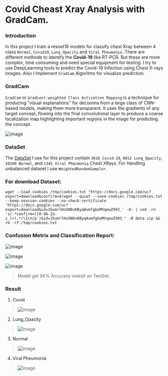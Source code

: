 # Covid Cheast Xray Analysis with GradCam.
### Introduction
In this project I train a resnet18 models for classify chest Xray between 4 class `Normal`, `Covid19`, `Lung_Opacity` and `Viral Pheumonia`. There are different methode to identify the **Covid-19** like RT-PCR. But these are more complex, time consuming and need special equipment for testing. I try to use DeepLearning tools to predict the Covid-19 Infection using Chest X-rays Images. Also I Implement `GradCam` Algoritms for visualize prediction.

### GradCam

`GradCam` or `Gradient-weighted Class Activation Mapping` is a technique for producing "visual explanations" for decisions from a large class of CNN-based models, making them more transparent. It uses the gradients of any target concept, flowing into the final convolutional layer to produce a coarse localization map highlighting important regions in the image for predicting the concept.

![image](https://user-images.githubusercontent.com/47690957/123196869-4caebd80-d4c8-11eb-91ee-0a5664eef497.png)

### DataSet
The [DataSet](https://www.kaggle.com/tawsifurrahman/covid19-radiography-database) I use for this project contain `3616 Covid-19`, `6012 Lung_Opacity`, `10200 Normal`, and `1345 Viral Pheumonia` Chest XRays. For Handling unbalanced dataset I use `WeightedRandomSampler`.

### For download Dataset:
```
wget --load-cookies /tmp/cookies.txt "https://docs.google.com/uc?export=download&confirm=$(wget --quiet --save-cookies /tmp/cookies.txt --keep-session-cookies --no-check-certificate 'https://docs.google.com/uc?export=download&id=1humrlHzGN8vKByqAvmfgkeMVqewZ993_' -O- | sed -rn 's/.*confirm=([0-9A-Za-z_]+).*/\1\n/p')&id=1humrlHzGN8vKByqAvmfgkeMVqewZ993_" -O data.zip && rm -rf /tmp/cookies.txt
```
### Confusion Metrix and Classification Report:
![image](https://user-images.githubusercontent.com/47690957/123194866-d066ab00-d4c4-11eb-9516-8b3aa7aff383.png)

![image](https://user-images.githubusercontent.com/47690957/123194280-da3bde80-d4c3-11eb-835e-56e5f8175b2a.png)

![image](https://user-images.githubusercontent.com/47690957/123194356-f8a1da00-d4c3-11eb-881d-c18f5c99f3ae.png)

> Model get 94% Accuracy overall on TestSet.

### Result
1. Covid

> ![image](https://user-images.githubusercontent.com/47690957/123197113-b0d18180-d4c8-11eb-8a09-19ab70ba3800.png)

2. Lung_Opacity

> ![image](https://user-images.githubusercontent.com/47690957/123197170-c646ab80-d4c8-11eb-9931-7ffc8f1250f8.png)

3. Normal

> ![image](https://user-images.githubusercontent.com/47690957/123197296-f2fac300-d4c8-11eb-9d2e-87c223e32feb.png)

4. Viral Pheumonia

> ![image](https://user-images.githubusercontent.com/47690957/123197339-0312a280-d4c9-11eb-99f3-1f5b74f7589c.png)


